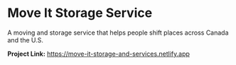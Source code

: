 # Move It Storage Service


A moving and storage service that helps people shift places across Canada and the U.S.

**Project Link:** https://move-it-storage-and-services.netlify.app
